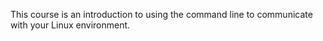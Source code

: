 This course is an introduction to using the command line to communicate with your Linux environment.